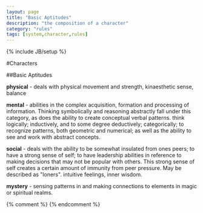 ```yaml
---
layout: page
title: "Basic Aptitudes"
description: "the composition of a character"
category: "rules"
tags: [system,character,rules]
---
```

{% include JB/setup %}

#Characters

##Basic Aptitudes

**physical** - deals with physical movement and strength, kinaesthetic sense, balance

**mental** - abilities in the complex acquisition, formation and processing of information. Thinking symbolically and reasoning abstractly fall under this category, as does the ability to create conceptual verbal patterns. think logically; inductively, and to some degree deductively; categorically; to recognize patterns, both geometric and numerical; as well as the ability to see and work with abstract concepts.

**social** - deals with the ability to be somewhat insulated from ones peers; to have a strong sense of self; to have leadership abilities in reference to making decisions that may not be popular with others. This strong sense of self creates a certain amount of immunity from peer pressure. May be described as "loners". intuitive feelings, inner wisdom.


**mystery** - sensing patterns in and making connections to elements in magic or spiritual realms.

{% comment %} <!--vim: set wrap ts=8 tw=0 fileencoding=utf-8 ft=markdown :--> {% endcomment %}
